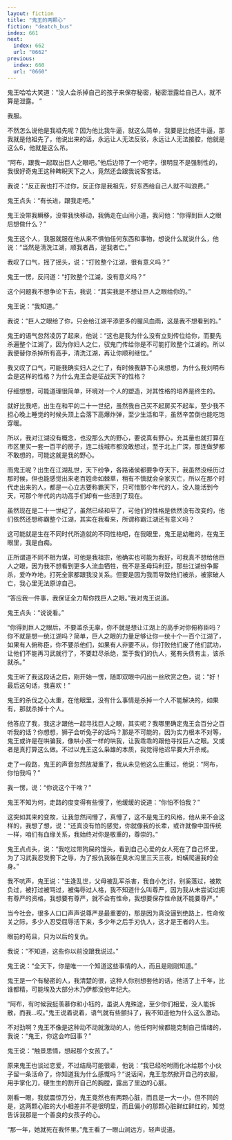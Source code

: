 ```yaml
---
layout: fiction
title: "鬼王的两颗心"
fiction: "deatch_bus"
index: 661
next:
  index: 662
  url: "0662"
previous:
  index: 660
  url: "0660"
---
```

鬼王哈哈大笑道：“没人会杀掉自己的孩子来保存秘密，秘密泄露给自己人，就不算是泄露。  ”

我服。

不然怎么说他是我祖先呢？因为他比我牛逼，就这么简单，我要是比他还牛逼，那我就是他祖先了，他说出来的话，永远让人无法反驳，永远让人无法接腔，他就是这么6，他就是这么吊。

“阿布，跟我一起取出巨人之眼吧。”他后边带了一个吧字，很明显不是强制性的，我很好奇鬼王这种睥睨天下之人，竟然还会跟我说客套话。

我说：“反正我也打不过你，反正你是我祖先，好东西给自己人就不叫浪费。”

鬼王点头：“有长进，跟我走吧。”

鬼王没带我瞬移，没带我快移动，我俩走在山间小道，我问他：“你得到巨人之眼后想做什么？”

鬼王这个人，我服就服在他从来不惧怕任何东西和事物，想说什么就说什么，他说：“当然是清洗江湖，顺我者昌，逆我者亡。”

我叹了口气，摇了摇头，说：“打败整个江湖，很有意义吗？”

鬼王一愣，反问道：“打败整个江湖，没有意义吗？”

这个问题我不想争论下去，我说：“其实我是不想让巨人之眼给你的。”

鬼王说：“我知道。”

我说：“巨人之眼给了你，只会给江湖平添更多的腥风血雨，这是我不想看到的。”

鬼王的语气忽然凌厉了起来，他说：“这也是我为什么没有立刻传位给你，而要先杀遍整个江湖了，因为你妇人之仁，驭鬼门传给你是不可能打败整个江湖的。所以我便替你杀掉所有高手，清洗江湖，再让你顺利继位。”

我又叹了口气，可能我确实妇人之仁了，有时候我静下心来想想，为什么我刘明布会是这样的性格？为什么鬼王会是征战天下的性格？

仔细想想，可能道理很简单，环境对一个人的塑造，对其性格的培养是终生的。

就好比我吧，出生在和平的二十一世纪，虽然我自己买不起房买不起车，至少我不担心晚上睡觉的时候头顶上会落下高爆炸弹，至少生活和平，虽然辛苦倒也能吃饱穿暖。

所以，我对江湖没有概念，也没那么大的野心，要说真有野心，充其量也就打算在市区里买一套一百平的房子，连二线城市都没敢想过，至于北上广深，那连做梦都不敢想的，可能这就是我的野心。

而鬼王呢？出生在江湖乱世，天下纷争，各路诸侯都要争夺天下，我虽然没经历过那时候，但也能感觉出来老百姓命如棘草，稍有不慎就会全家灭亡，所以在那个时代走出来的人，都是一心立志要称霸天下，只可惜那个年代的人，没人能活到今天，可那个年代的内功高手们却有一些活到了现在。

虽然现在是二十一世纪了，虽然已经和平了，可他们的性格是依然没有改变的，他们依然还想称霸整个江湖，其实在我看来，所谓称霸江湖还有意义吗？

这可能就是生在不同时代所造就的不同性格吧，在我眼里，鬼王是幼稚的，在鬼王眼里，我是白痴。

正所谓道不同不相为谋，可他是我祖宗，他确实也可能为我好，可我真不想给他巨人之眼，因为我不想看到更多人流血牺牲，我不是圣母玛利亚，那些江湖纷争厮杀，爱咋咋地，打死全家都跟我没关系。但要是因为我而导致他们被杀，被家破人亡，我心里无法原谅自己。

“答应我一件事，我保证全力帮你找巨人之眼。”我对鬼王说道。

鬼王点头：“说说看。”

“你得到巨人之眼后，不要滥杀无辜，你不就是想让江湖上的高手对你俯称臣吗？你不就是想一统江湖吗？简单，巨人之眼的力量足够让你一统十个一百个江湖了，如果有人俯称臣，你不要杀他们，如果有人非要不从，你打败他们废了他们武功，让他们不能再习武就行了，不要赶尽杀绝，至于我们的仇人，冤有头债有主，该杀就杀。”

鬼王听了我这段话之后，刚开始一愣，随即双眼中闪出一丝欣赏之色，说：“好！最后这句话，我喜欢！”

鬼王的杀伐之心太重，在他眼里，没有什么事情是杀掉一个人不能解决的，如果有，那就杀掉十个人。

他答应了我，我这才跟他一起寻找巨人之眼，其实呢？我哪里确定鬼王会百分之百听我的话？你想想，狮子会听兔子的话吗？那是不可能的，因为实力根本不对等，鬼王或许是在哄骗我，像哄小孩一样的哄我，让我乖乖的跟他寻找巨人之眼。又或者是真打算这么做。不过以鬼王这么枭雄的本质，我觉得他迟早要大开杀戒。

走了一段路，鬼王的声音忽然放凝重了，我从未见他这么庄重过，他说：“阿布，你怕我吗？”

我一愣，说：“你说这个干啥？”

鬼王不知为何，走路的度变得有些慢了，他缓缓的说道：“你怕不怕我？”

这突如其来的变故，让我忽然间懵了，真懵了，这不是鬼王的风格，他从来不会这样的，我想了想，说：“还真没有怕的感觉，你就像我的长辈，或许就像中国传统一样，咱们有血缘关系，我始终对你是敬重的，尊崇的。”

鬼王点点头，说：“我吃过带狗屎的馒头，看到自己心爱的女人死在了自己怀里，为了习武我忍受胯下之辱，为了报仇我躲在臭水沟里三天三夜，蚂蟥爬遍我的全身。”

我不吭声，鬼王说：“生逢乱世，父母被乱军杀害，我自小乞讨，别奚落过，被欺负过，被打过被骂过，被侮辱过人格，我不知道什么叫尊严，因为我从未尝试过拥有尊严的资格，我想要有尊严，就不会有性命，我想要保存性命就不能要尊严。”

当今社会，很多人口口声声说尊严是最重要的，那是因为真没逼到绝路上，性命攸关之际，多少人忍受屈辱活下来，多少年之后手刃仇人，这才是王者的人生。

眼前的苟且，只为以后的复仇。

我说：“不知道，这些你以前没跟我说过。”

鬼王说：“全天下，你是唯一一个知道这些事情的人，而且是刚刚知道。”

鬼王是一个有秘密的人，我清楚的很，这种人你别想套他的话，他活了上千年，比谁都精，可能埃及大部分木乃伊都没他年纪大。

“阿布，有时候我挺羡慕你和小钰的，虽说人鬼殊途，至少你们相爱，没人能拆散，而我...哎。”鬼王说着说着，语气就有些颤抖了，我不知道他为什么这么激动。

不对劲啊？鬼王不像是这种动不动就激动的人，他任何时候都能克制自己情绪的，我说：“鬼王，你这会咋回事？”

鬼王说：“触景思情，想起那个女孩了。”

原来鬼王也谈过恋爱，不过结局可能很辈，他说：“我已经吩咐雨化冰给那个小伙子留一条活命了，你知道我为什么感慨吗？”说话间，鬼王忽然掀开自己的衣服，用手掌化刀，硬生生的割开自己的胸膛，露出了里边的心脏。

刚看一眼，我就震惊万分，鬼王竟然也有两颗心脏，而且是一大一小，但不同的是，这两颗心脏的大小相差并不是很明显，而且偏小的那颗心脏鲜红鲜红的，知觉告诉我那是一个善良的女孩子的心。

“那一年，她就死在我怀里。”鬼王看了一眼山涧远方，轻声说道。